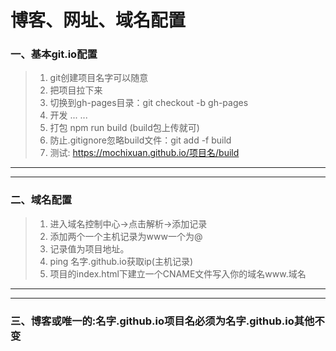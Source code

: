 # 博客、网址、域名配置

### 一、基本git.io配置
> 1. git创建项目名字可以随意
> 2. 把项目拉下来
> 3. 切换到gh-pages目录：git checkout -b gh-pages
> 4. 开发 ... ...
> 5. 打包 npm run build (build包上传就可)
> 6. 防止.gitignore忽略build文件：git add -f build
> 7. 测试: https://mochixuan.github.io/项目名/build


---
---

### 二、域名配置
> 1. 进入域名控制中心->点击解析->添加记录
> 2. 添加两个一个主机记录为www一个为@
> 3. 记录值为项目地址。
> 4. ping 名字.github.io获取ip(主机记录)
> 4. 项目的index.html下建立一个CNAME文件写入你的域名www.域名

---
---
### 三、博客或唯一的:名字.github.io项目名必须为名字.github.io其他不变